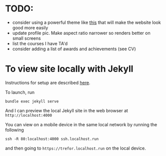 # TODO:
* consider using a powerful theme like [this](https://github.com/sourcethemes/academic-kickstart) that will make the website look good more easily
* update profile pic. Make aspect ratio narrower so renders better on small screens
* list the courses I have TA'd
* consider adding a list of awards and achievements (see CV)

# To view site locally with Jekyll
Instructions for setup are described [here](https://help.github.com/articles/setting-up-your-github-pages-site-locally-with-jekyll/).

To launch, run
```
bundle exec jekyll serve
```
And I can preview the local Jekyll site in the web browser at `http://localhost:4000`

You can view on a mobile device in the same local network by running the following
```
ssh -R 80:localhost:4000 ssh.localhost.run
```
and then going to `https://trefor.localhost.run` on the local device.

